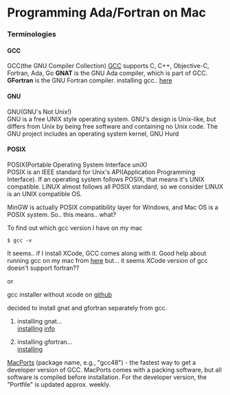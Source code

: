 # Programming Ada/Fortran on Mac

### Terminologies

#### GCC
GCC(the GNU Compiler Collection)
[GCC](https://gcc.gnu.org/) supports C, C++, Objective-C, Fortran, Ada, Go
**GNAT** is the GNU Ada compiler, which is part of GCC.
**GFortran** is the GNU Fortran compiler.
installing gcc.. [here](https://gcc.gnu.org/install/binaries.html)

#### GNU
GNU(GNU's Not Unix!)  
GNU is a free UNIX style operating system. GNU's design is Unix-like, but differs from Unix by being free software and containing no Unix code. The GNU project includes an operating system kernel, GNU Hurd


#### POSIX
POSIX(Portable Operating System Interface uniX)  
POSIX is an IEEE standard for Unix's API(Application Programming Interface). If an operating system follows POSIX, that means it's UNIX compatible. LINUX almost follows all POSIX standard, so we consider LINUX is an UNIX compatible OS.


MinGW is actually POSIX compatibility layer for Windows, and Mac OS is a POSIX system.
So.. this means.. what?

To find out which gcc version I have on my mac
```
$ gcc -v
```
It seems.. if I install XCode, GCC comes along with it.
Good help about running gcc on my mac from [here](https://www.daniweb.com/programming/software-development/threads/66450/mingw-equivalent-for-osx)
but... it seems XCode version of gcc doesn't support fortran??

or

gcc installer without xcode on [github](https://github.com/kennethreitz/osx-gcc-installer)

decided to install gnat and gfortran separately from gcc.   
1. installing gnat...   
[installing](http://mirrors.cdn.adacore.com/art/5b071da0c7a447e573318b01)
[info](https://gcc.gnu.org/onlinedocs/gcc-5.3.0/gnat_ugn/Running-a-Simple-Ada-Program.html#Running-a-Simple-Ada-Program)

2. installing gfortran...  
[installing](https://github.com/fxcoudert/gfortran-for-macOS/releases)



[MacPorts](https://www.macports.org/) (package name, e.g., "gcc48") - the fastest way to get a developer version of GCC. MacPorts comes with a packing software, but all software is compiled before installation. For the developer version, the "Portfile" is updated approx. weekly.
